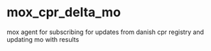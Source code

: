 # mox_cpr_delta_mo
mox agent for subscribing for updates from danish cpr registry and updating mo with results
